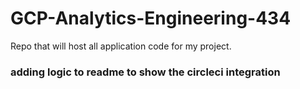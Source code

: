 # GCP-Analytics-Engineering-434
Repo that will host all application code for my project.

### adding logic to readme to show the circleci integration